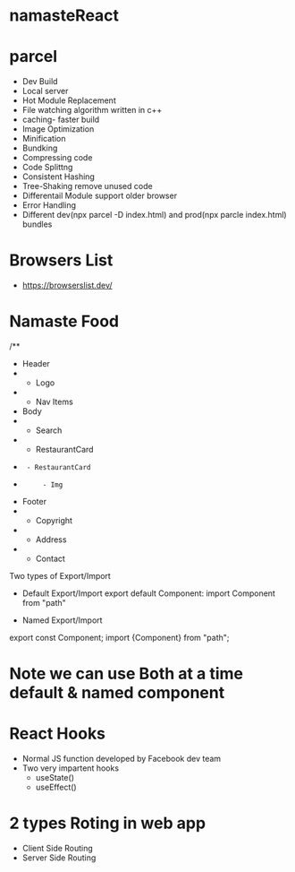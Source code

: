 # namasteReact

# parcel

- Dev Build
- Local server
- Hot Module Replacement
- File watching algorithm written in c++
- caching- faster build
- Image Optimization
- Minification
- Bundking
- Compressing code
- Code Splittng
- Consistent Hashing
- Tree-Shaking remove unused code
- Differentail Module support older browser
- Error Handling
- Different dev(npx parcel -D index.html) and prod(npx parcle index.html) bundles

# Browsers List

- https://browserslist.dev/

# Namaste Food

/\*\*

- Header
- - Logo
- - Nav Items
- Body
- - Search
- - RestaurantCard
-      - RestaurantCard
-          - Img
- Footer
- - Copyright
- - Address
- - Contact

Two types of Export/Import

- Default Export/Import
  export default Component:
  import Component from "path"

- Named Export/Import

export const Component;
import {Component} from "path";

# Note we can use Both at a time default & named component

# React Hooks

- Normal JS function developed by Facebook dev team
- Two very impartent hooks
  - useState()
  - useEffect()

# 2 types Roting in web app

- Client Side Routing
- Server Side Routing

